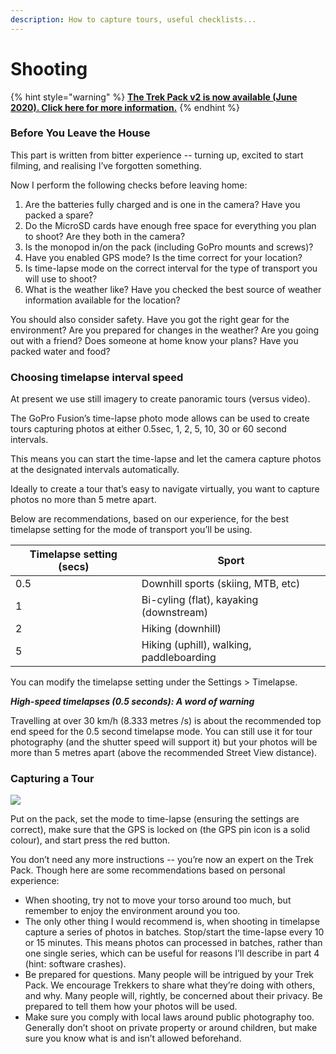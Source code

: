 ```yaml
---
description: How to capture tours, useful checklists...
---
```


# Shooting

{% hint style="warning" %}
[**The Trek Pack v2 is now available (June 2020). Click here for more information.**](https://app.gitbook.com/@dgreenwood-trekview/s/trek-view/\~/drafts/-MGZS3QJdkKSR1bua7Ub/trek-pack/v2)**​**​
{% endhint %}

### Before You Leave the House

This part is written from bitter experience -- turning up, excited to start filming, and realising I’ve forgotten something.

Now I perform the following checks before leaving home:

1. Are the batteries fully charged and is one in the camera? Have you packed a spare?
2. Do the MicroSD cards have enough free space for everything you plan to shoot? Are they both in the camera?
3. Is the monopod in/on the pack (including GoPro mounts and screws)?
4. Have you enabled GPS mode? Is the time correct for your location?
5. Is time-lapse mode on the correct interval for the type of transport you will use to shoot?
6. What is the weather like? Have you checked the best source of weather information available for the location?

You should also consider safety. Have you got the right gear for the environment? Are you prepared for changes in the weather? Are you going out with a friend? Does someone at home know your plans? Have you packed water and food?

### **Choosing timelapse interval speed**

At present we use still imagery to create panoramic tours (versus video).

The GoPro Fusion’s time-lapse photo mode allows can be used to create tours capturing photos at either 0.5sec, 1, 2, 5, 10, 30 or 60 second intervals.

This means you can start the time-lapse and let the camera capture photos at the designated intervals automatically.

Ideally to create a tour that’s easy to navigate virtually, you want to capture photos no more than 5 metre apart.

Below are recommendations, based on our experience, for the best timelapse setting for the mode of transport you’ll be using.

| Timelapse setting (secs) | Sport                                    |
| ------------------------ | ---------------------------------------- |
| 0.5                      | Downhill sports (skiing, MTB, etc)       |
| 1                        | Bi-cyling (flat), kayaking (downstream)  |
| 2                        | Hiking (downhill)                        |
| 5                        | Hiking (uphill), walking, paddleboarding |

You can modify the timelapse setting under the Settings > Timelapse.

_**High-speed timelapses (0.5 seconds): A word of warning**_

Travelling at over 30 km/h (8.333 metres /s) is about the recommended top end speed for the 0.5 second timelapse mode. You can still use it for tour photography (and the shutter speed will support it) but your photos will be more than 5 metres apart (above the recommended Street View distance).

### Capturing a Tour

![](../../.gitbook/assets/IMG-20191027-WA0001.jpg)

Put on the pack, set the mode to time-lapse (ensuring the settings are correct), make sure that the GPS is locked on (the GPS pin icon is a solid colour), and start press the red button.

You don’t need any more instructions -- you’re now an expert on the Trek Pack. Though here are some recommendations based on personal experience:

* When shooting, try not to move your torso around too much, but remember to enjoy the environment around you too.
* The only other thing I would recommend is, when shooting in timelapse capture a series of photos in batches. Stop/start the time-lapse every 10 or 15 minutes. This means photos can processed in batches, rather than one single series, which can be useful for reasons I’ll describe in part 4 (hint: software crashes).
* Be prepared for questions. Many people will be intrigued by your Trek Pack. We encourage Trekkers to share what they’re doing with others, and why. Many people will, rightly, be concerned about their privacy. Be prepared to tell them how your photos will be used.
* Make sure you comply with local laws around public photography too. Generally don’t shoot on private property or around children, but make sure you know what is and isn’t allowed beforehand.
